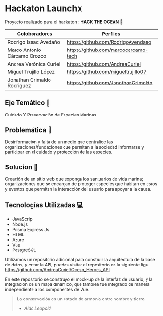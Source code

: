 # Hackaton Launchx
Proyecto realizado para el hackaton : **HACK THE OCEAN** :ocean:

| Coloboradores | Perfiles |
|---------------|----------|
|Rodrigo Isaac Avedaño|https://github.com/RodrigoAvendano|
|Marco Antonio Cárcamo Orozco|https://github.com/marcocarcamo-tech|
|Andrea Verónica Curiel|https://github.com/AndreaCuriel|
|Miguel Trujillo López|https://github.com/migueltrujillo07|
|Jonathan Grimaldo Rodriguez|https://github.com/JonathanGrimaldo|

## Eje Temático :turtle:
Cuidado Y Preservación de Especies Marinas 

## Problemática :loudspeaker:
Desinformación y falta de un medio que centralice las organizaciones/fundaciones que permitan a la sociedad informarse y participar en el cuidado y protección de las especies.

## Solucion :wrench:
Creación de un sitio web que exponga los santuarios de vida marina; organizaciones que se encargan de proteger especies que habitan en estos y eventos que permitan la interacción del usuario para apoyar a la causa.

## Tecnologías Utilizadas :computer:

- JavaScrip 
- Node.js
- Prisma Express Js
- HTML
- Azure
- Vue
- PostgreSQL


Utilizamos un repositorio adicional para construir la arquitectura de la base de datos, y crear la API, puedes visitar el repositorio en la siguiente liga https://github.com/AndreaCuriel/Ocean_Heroes_API

En este repositorio se construyo el mock-up de la interfaz de usuario, y la integración de un mapa dinamico, que tambien fue integrado de manera independiente a los componentes de Vue.

> La conservación es un estado de armonía entre hombre y tierra
> - *Aldo Leopold*



